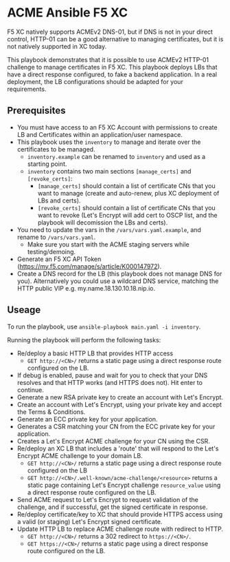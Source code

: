 # ACME Ansible F5 XC

F5 XC natively supports ACMEv2 DNS-01, but if DNS is not in your direct control, HTTP-01 can be a good alternative to managing certificates, but it is not natively supported in XC today.

This playbook demonstrates that it is possible to use ACMEv2 HTTP-01 challenge to manage certificates in F5 XC.  This playbook deploys LBs that have a direct response configured, to fake a backend application.  In a real deployment, the LB configurations should be adapted for your requirements.

## Prerequisites

- You must have access to an F5 XC Account with permissions to create LB and Certificates within an application/user namespace.
- This playbook uses the `inventory` to manage and iterate over the certificates to be managed.
  - `inventory.example` can be renamed to `inventory` and used as a starting point.
  - `inventory` contains two main sections `[manage_certs]` and `[revoke_certs]`:
    - `[manage_certs]` should contain a list of certificate CNs that you want to manage (create and auto-renew, plus XC deployment of LBs and certs).
    - `[revoke_certs]` should contain a list of certificate CNs that you want to revoke (Let's Encrypt will add cert to OSCP list, and the playbook will decomission the LBs and certs).
- You need to update the vars in the `/vars/vars.yaml.example`, and rename to `/vars/vars.yaml`.
  - Make sure you start with the ACME staging servers while testing/demoing.
- Generate an F5 XC API Token (https://my.f5.com/manage/s/article/K000147972).
- Create a DNS record for the LB (this playbook does not manage DNS for you).  Alternatively you could use a wildcard DNS service, matching the HTTP public VIP e.g. my.name.18.130.10.18.nip.io.

## Useage

To run the playbook, use `ansible-playbook main.yaml -i inventory`.

Running the playbook will perform the following tasks:

- Re/deploy a basic HTTP LB that provides HTTP access
  - `GET http://<CN>/` returns a static page using a direct response route configured on the LB.
- If debug is enabled, pause and wait for you to check that your DNS resolves and that HTTP works (and HTTPS does not).  Hit enter to continue.
- Generate a new RSA private key to create an account with Let's Encrypt.
- Create an account with Let's Encrypt, using your private key and accept the Terms & Conditions.
- Generate an ECC private key for your application.
- Generates a CSR matching your CN from the ECC private key for your application.
- Creates a Let's Encrypt ACME challenge for your CN using the CSR.
- Re/deploy an XC LB that includes a 'route' that will respond to the Let's Encrypt ACME challenge to your domain LB.
  - `GET http://<CN>/` returns a static page using a direct response route configured on the LB
  - `GET http://<CN>/.well-known/acme-challenge/<resource>` returns a static page containing Let's Encrypt challenge `resource_value` using a direct response route configured on the LB.
- Send ACME request to Let's Encrypt to request validation of the challenge, and if successful, get the signed certificate in response.
- Re/deploy certificate/key to XC that should provide HTTPS access using a valid (or staging) Let's Encrypt signed certificate.
- Update HTTP LB to replace ACME challenge route with redirect to HTTP.
  - `GET http://<CN>/` returns a 302 redirect to `https://<CN>/`.
  - `GET https://<CN>/` returns a static page using a direct response route configured on the LB.
